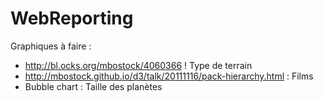 # WebReporting

Graphiques à faire : 

- http://bl.ocks.org/mbostock/4060366 ! Type de terrain
- http://mbostock.github.io/d3/talk/20111116/pack-hierarchy.html : Films
- Bubble chart : Taille des planètes

